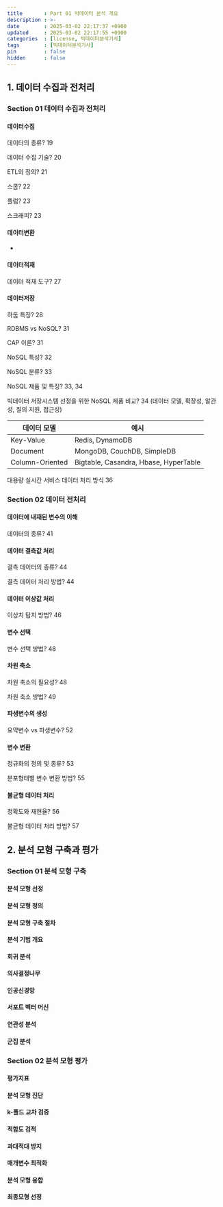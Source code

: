 ```yaml
---
title       : Part 01 빅데이터 분석 개요
description : >-
date        : 2025-03-02 22:17:37 +0900
updated     : 2025-03-02 22:17:55 +0900
categories  : [license, 빅데이터분석기사]
tags        : [빅데이터분석기사]
pin         : false
hidden      : false
---
```


## 1. 데이터 수집과 전처리
### Section 01 데이터 수집과 전처리
#### 데이터수집
데이터의 종류? 19

데이터 수집 기술? 20

ETL의 정의? 21

스쿱? 22

플럼? 23

스크래피? 23

#### 데이터변환
- 

#### 데이터적재
데이터 적재 도구? 27

#### 데이터저장
하둡 특징? 28

RDBMS vs NoSQL? 31

CAP 이론? 31

NoSQL 특성? 32

NoSQL 분류? 33

NoSQL 제품 및 특징? 33, 34

빅데이터 저장시스템 선정을 위한 NoSQL 제품 비교? 34
(데이터 모델, 확장성, 알관성, 질의 지원, 접근성)

> 
| 데이터 모델 | 예시 |
| --- | --- |
| Key-Value | Redis, DynamoDB |
| Document | MongoDB, CouchDB, SimpleDB |
| Column-Oriented | Bigtable, Casandra, Hbase, HyperTable |

대용량 실시간 서비스 데이터 처리 방식 36

### Section 02 데이터 전처리
#### 데이터에 내재된 변수의 이해
데이터의 종류? 41

#### 데이터 결측값 처리
결측 데이터의 종류? 44

결측 데이터 처리 방법? 44

#### 데이터 이상값 처리
이상치 탐지 방법? 46

#### 변수 선택
변수 선택 방법? 48

#### 차원 축소
차원 축소의 필요성? 48

차원 축소 방법? 49

#### 파생변수의 생성
요약변수 vs 파생변수? 52

#### 변수 변환
정규화의 정의 및 종류? 53

분포형태별 변수 변환 방법? 55

#### 불균형 데이터 처리
정확도와 재현율? 56

불균형 데이터 처리 방법? 57

## 2. 분석 모형 구축과 평가
### Section 01 분석 모형 구축
#### 분석 모형 선정
#### 분석 모형 정의
#### 분석 모형 구축 절차
#### 분석 기법 개요
#### 회귀 분석
#### 의사결정나무
#### 인공신경망
#### 서포트 벡터 머신
#### 연관성 분석
#### 군집 분석

### Section 02 분석 모형 평가
#### 평가지표
#### 분석 모형 진단
#### k-폴드 교차 검증
#### 적합도 검적
#### 과대적대 방지
#### 매개변수 최적화
#### 분석 모형 융합
#### 최종모형 선정